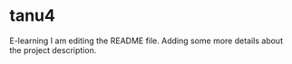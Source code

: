 # tanu4
E-learning
I am editing the README file. Adding some more details about the project description.
